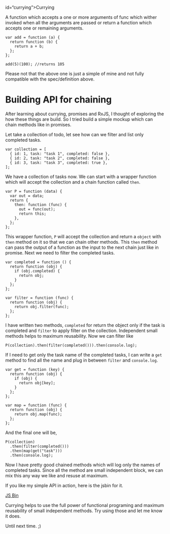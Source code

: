 id=“currying”&gt;Currying

A function which accepts a one or more arguments of func which wither invoked when all the arguments are passed or return a function which accepts one or remaining arguments.

    var add = function (a) {
      return function (b) {
        return a + b;
      };
    };

    add(5)(100); //returns 105

Please not that the above one is just a simple of mine and not fully compatible with the spec/definition above.

Building API for chaining
=========================

After learning about currying, promises and RxJS, I thought of exploring the how these things are build. So I tried build a simple mockup which can chain methods like in promises.

Let take a collection of todo, let see how can we filter and list only completed tasks.

    var collection = [
      { id: 1, task: "task 1", completed: false },
      { id: 2, task: "task 2", completed: false },
      { id: 3, task: "task 3", completed: true },
    ];

We have a collection of tasks now. We can start with a wrapper function which will accept the collection and a chain function called `then`.

    var P = function (data) {
      var out = data;
      return {
        then: function (func) {
          out = func(out);
          return this;
        },
      };
    };

This wrapper function, `P` will accept the collection and return a `object` with `then` method on it so that we can chain other methods. This `then` method can pass the output of a function as the input to the next chain just like in promise. Next we need to filter the completed tasks.

    var completed = function () {
      return function (obj) {
        if (obj.completed) {
          return obj;
        }
      };
    };

    var filter = function (func) {
      return function (obj) {
        return obj.filter(func);
      };
    };

I have written two methods, `completed` for return the object only if the task is completed and `filter` to apply filter on the collection. Independent small methods helps to maximum reusability. Now we can filter like

    P(collection).then(filter(completed())).then(console.log);

If I need to get only the task name of the completed tasks, I can write a `get` method to find all the name and plug in between `filter` and `console.log`.

    var get = function (key) {
      return function (obj) {
        if (obj) {
          return obj[key];
        }
      };
    };

    var map = function (func) {
      return function (obj) {
        return obj.map(func);
      };
    };

And the final one will be,

    P(collection)
      .then(filter(completed()))
      .then(map(get("task")))
      .then(console.log);

Now I have pretty good chained methods which will log only the names of completed tasks. Since all the method are small independent block, we can mix this any way we like and resuse at maximum.

If you like my simple API in action, here is the jsbin for it.

<a href="http://jsbin.com/benixu/1/embed?js,console" class="jsbin-embed">JS Bin</a>

Currying helps to use the full power of functional programing and maximum reusability of small independent methods. Try using those and let me know it does.

Until next time. ;)
